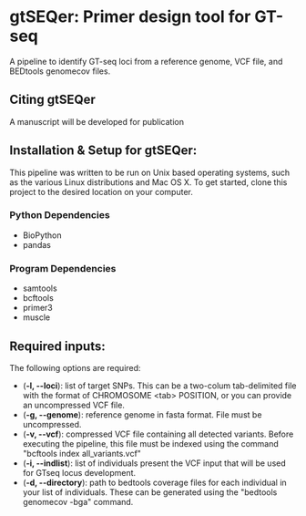 # gtSEQer: Primer design tool for GT-seq
A pipeline to identify GT-seq loci from a reference genome, VCF file, and BEDtools genomecov files. 

## Citing gtSEQer
A manuscript will be developed for publication

## Installation & Setup for gtSEQer:

This pipeline was written to be run on Unix based operating systems, such as the various Linux distributions and Mac OS X.  To get started, clone this project to the desired location on your computer.  

### Python Dependencies
* BioPython
* pandas

### Program Dependencies
* samtools
* bcftools
* primer3
* muscle

## Required inputs:

The following options are required:
* (**-l, --loci**): list of target SNPs. This can be a two-colum tab-delimited file with the format of CHROMOSOME \<tab\> POSITION, or you can provide an uncompressed VCF file.
* (**-g, --genome**): reference genome in fasta format. File must be uncompressed.
* (**-v, --vcf**): compressed VCF file containing all detected variants. Before executing the pipeline, this file must be indexed using the command "bcftools index all_variants.vcf"
* (**-i, --indlist**): list of individuals present the VCF input that will be used for GTseq locus development.
* (**-d, --directory**): path to bedtools coverage files for each individual in your list of individuals. These can be generated using the "bedtools genomecov -bga" command.
